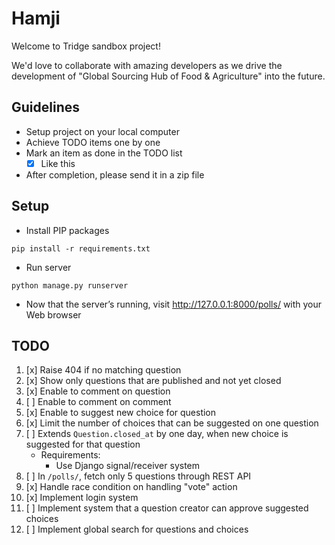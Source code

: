 # Hamji

Welcome to Tridge sandbox project!

We'd love to collaborate with amazing developers as we drive the development of "Global Sourcing Hub of Food & Agriculture" into the future.

## Guidelines
- Setup project on your local computer
- Achieve TODO items one by one
- Mark an item as done in the TODO list
    - [x] Like this
- After completion, please send it in a zip file


## Setup
- Install PIP packages
```
pip install -r requirements.txt
```
- Run server
```
python manage.py runserver
```
- Now that the server’s running, visit http://127.0.0.1:8000/polls/ with your Web browser


## TODO
1.  [x] Raise 404 if no matching question
2.  [x] Show only questions that are published and not yet closed
3.  [x] Enable to comment on question
4.  [ ] Enable to comment on comment
5.  [x] Enable to suggest new choice for question
6.  [x] Limit the number of choices that can be suggested on one question
7.  [ ] Extends `Question.closed_at` by one day, when new choice is suggested for that question
     - Requirements:
         - Use Django signal/receiver system
8.  [ ] In `/polls/`, fetch only 5 questions through REST API
9.  [x] Handle race condition on handling "vote" action
10. [x] Implement login system
11. [ ] Implement system that a question creator can approve suggested choices
12. [ ] Implement global search for questions and choices

